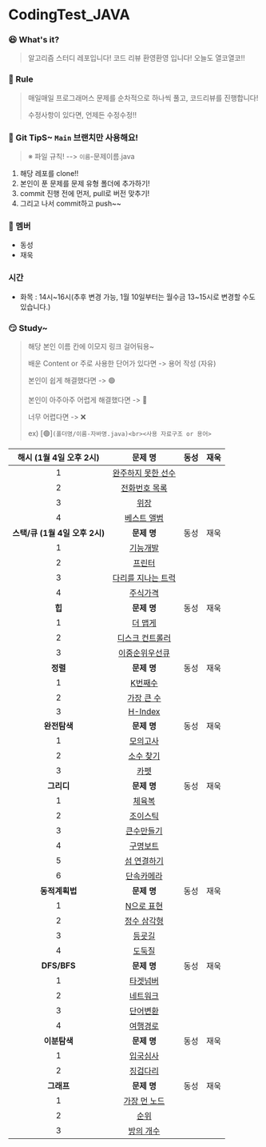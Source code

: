 # CodingTest_JAVA


### 😆 What's it?

> 알고리즘 스터디 레포입니다! 코드 리뷰 환영환영 입니다!
> 오늘도 열코열코!!


### 🤡 Rule

> 매일매일 프로그래머스 문제를 순차적으로 하나씩 풀고, 코드리뷰를 진행합니다!
>
> 수정사항이 있다면, 언제든 수정수정!!


### 🤣 Git TipS~ `Main` 브랜치만 사용해요!

>  ※ 파일 규칙! -->  `이름`-문제이름.java

1. 해당 레포를 clone!!
2. 본인이 푼 문제를 문제 유형 폴더에 추가하기!
3. commit 진행 전에 먼저, pull로 버전 맞추기!
4. 그리고 나서  commit하고 push~~


### 🤠 멤버

- 동성
- 재욱

### 시간

- 화목 : 14시~16시(추후 변경 가능, 1월 10일부터는 월수금 13~15시로 변경할 수도 있습니다.)


### 😏 Study~

> 해당 본인 이름 칸에 이모지 링크 걸어둬용~
> 
> 배운 Content or 주로 사용한 단어가 있다면 -> 용어 작성 (자유)
>
> 본인이 쉽게 해결했다면 -> 🟢
>
> 본인이 아주아주 어렵게 해결했다면 -> 🔴
>
> 너무 어렵다면 -> ❌
>
> ex) [🟢]`(폴더명/이름-자바명.java)<br><사용 자료구조 or 용어>`

|   **<c8>해시 (1월 4일 오후 2시)</c8>**   |                           문제 명                            |                            동성                            |                    재욱                    |
| :-------------------: | :----------------------------------------------------------: | :--------------------------------------------------------: | :----------------------------------------: |
|1|[완주하지 못한 선수](https://programmers.co.kr/learn/courses/30/lessons/42576)|||
|2|[전화번호 목록](https://programmers.co.kr/learn/courses/30/lessons/42577) |      |      |
|3| [위장](https://programmers.co.kr/learn/courses/30/lessons/42578) |                                    |                    |
|4| [베스트 앨범](https://programmers.co.kr/learn/courses/30/lessons/42579) |                                                            |                                            |
| **<c8>스택/큐 (1월 4일 오후 2시)</c8>** |   **문제 명**    | 동성 | 재욱 |
|1| [기능개발](https://programmers.co.kr/learn/courses/30/lessons/42586)          |      |      |
|2| [프린터](https://programmers.co.kr/learn/courses/30/lessons/42587)            |     |      |
|3| [다리를 지나는 트럭](https://programmers.co.kr/learn/courses/30/lessons/42583) |   |    |
|4| [주식가격](https://programmers.co.kr/learn/courses/30/lessons/42584)           |    |      |
| **<c8>힙 </c8>** |   **문제 명**    | 동성 | 재욱 |
|    1    | [더 맵게](https://programmers.co.kr/learn/courses/30/lessons/42626)          |      |      |
|    2    | [디스크 컨트롤러](https://programmers.co.kr/learn/courses/30/lessons/42627)            | |      |
|    3    | [이중순위우선큐 ](https://programmers.co.kr/learn/courses/30/lessons/42628) |   |    |
| **<c8>정렬 </c8>** |   **문제 명**    | 동성 | 재욱 |
|    1    | [K번째수](https://programmers.co.kr/learn/courses/30/lessons/42748)          |   |    |
|    2    | [가장 큰 수](https://programmers.co.kr/learn/courses/30/lessons/42746)          |      |    |
|    3    | [H-Index](https://programmers.co.kr/learn/courses/30/lessons/42747)          |   |    |
| **<c8>완전탐색 </c8>** |   **문제 명**    | 동성 | 재욱 |
|    1    | [모의고사](https://programmers.co.kr/learn/courses/30/lessons/42840)          |      |    |
|    2    | [소수 찾기](https://programmers.co.kr/learn/courses/30/lessons/42839)          |   |    |
|    3    | [카펫](https://programmers.co.kr/learn/courses/30/lessons/42842)          |   |    |
| **<c8>그리디 </c8>** |   **문제 명**    | 동성 | 재욱 |
|1|[체육복](https://programmers.co.kr/learn/courses/30/lessons/42862)          |   |    |
|2| [조이스틱](https://programmers.co.kr/learn/courses/30/lessons/42860)        |   |    |
|3| [큰수만들기](https://programmers.co.kr/learn/courses/30/lessons/42883)      ||    |
|4| [구명보트](https://programmers.co.kr/learn/courses/30/lessons/42885)        |   |    |
|5| [섬 연결하기](https://programmers.co.kr/learn/courses/30/lessons/42861)     |||
|6| [단속카메라](https://programmers.co.kr/learn/courses/30/lessons/42884)      |||
| **<c8>동적계획법</c8>** |   **문제 명**    | 동성 | 재욱 |
|1|[N으로 표현](https://programmers.co.kr/learn/courses/30/lessons/42895)|||
|2|[정수 삼각형](https://programmers.co.kr/learn/courses/30/lessons/43105)|||
|3|[등굣길](https://programmers.co.kr/learn/courses/30/lessons/42898)|||
|4|[도둑질](https://programmers.co.kr/learn/courses/30/lessons/42897)|||
| **<c8>DFS/BFS</c8>** |   **문제 명**    | 동성 | 재욱 |
|1|[타겟넘버](https://programmers.co.kr/learn/courses/30/lessons/43165)|||
|2|[네트워크](https://programmers.co.kr/learn/courses/30/lessons/43162)|||
|3|[단어변환](https://programmers.co.kr/learn/courses/30/lessons/43163)|||
|4|[여행경로](https://programmers.co.kr/learn/courses/30/lessons/43164)|||
| **<c8>이분탐색</c8>** |   **문제 명**    | 동성 | 재욱 |
|1|[입국심사](https://programmers.co.kr/learn/courses/30/lessons/43238)|||
|2|[징검다리](https://programmers.co.kr/learn/courses/30/lessons/43236)|||
| **<c8>그래프</c8>** |   **문제 명**    | 동성 | 재욱 |
|1|[가장 먼 노드](https://programmers.co.kr/learn/courses/30/lessons/49189)|||
|2|[순위](https://programmers.co.kr/learn/courses/30/lessons/49191)|||
|3|[방의 개수](https://programmers.co.kr/learn/courses/30/lessons/49190)|||
